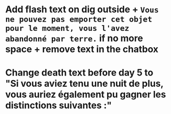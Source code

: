 # Add flash text on dig outside + `Vous ne pouvez pas emporter cet objet pour le moment, vous l'avez abandonné par terre.` if no more space + remove text in the chatbox
# Change death text before day 5 to "Si vous aviez tenu une nuit de plus, vous auriez également pu gagner les distinctions suivantes :"
